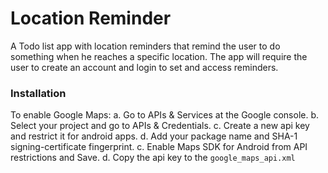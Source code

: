 # Location Reminder

A Todo list app with location reminders that remind the user to do something when he reaches a specific location. The app will require the user to create an account and login to set and access reminders.


### Installation

 To enable Google Maps:
    a. Go to APIs & Services at the Google console.
    b. Select your project and go to APIs & Credentials.
    c. Create a new api key and restrict it for android apps.
    d. Add your package name and SHA-1 signing-certificate fingerprint.
    c. Enable Maps SDK for Android from API restrictions and Save.
    d. Copy the api key to the `google_maps_api.xml`


